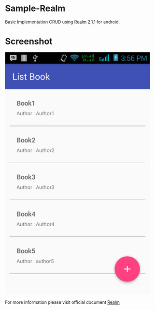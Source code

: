 # Sample-Realm
Basic Implementation CRUD using [Realm](https://realm.io/docs/java/latest/) 2.1.1 for android. 

# Screenshot
![Screenshot](https://github.com/Fiks33/Sample-Realm/blob/master/screenshot/1.png)

For more information please visit official document [Realm](https://realm.io/docs/java/latest/)
